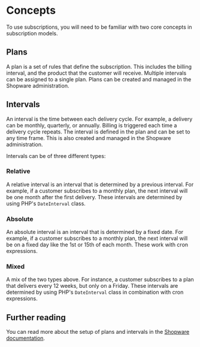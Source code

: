 # Concepts

To use subscriptions, you will need to be familiar with two core concepts in subscription models.

## Plans

A plan is a set of rules that define the subscription. This includes the billing interval, and the product that the customer will receive. Multiple intervals can be assigned to a single plan. Plans can be created and managed in the Shopware administration.

## Intervals

An interval is the time between each delivery cycle. For example, a delivery can be monthly, quarterly, or annually. Billing is triggered each time a delivery cycle repeats. The interval is defined in the plan and can be set to any time frame. This is also created and managed in the Shopware administration.

Intervals can be of three different types:

### Relative

A relative interval is an interval that is determined by a previous interval. For example, if a customer subscribes to a monthly plan, the next interval will be one month after the first delivery. These intervals are determined by using PHP's `DateInterval` class.

### Absolute

An absolute interval is an interval that is determined by a fixed date. For example, if a customer subscribes to a monthly plan, the next interval will be on a fixed day like the 1st or 15th of each month. These work with cron expressions.

### Mixed

A mix of the two types above. For instance, a customer subscribes to a plan that delivers every 12 weeks, but only on a Friday. These intervals are determined by using PHP's `DateInterval` class in combination with cron expressions.

## Further reading

You can read more about the setup of plans and intervals in the [Shopware documentation](https://docs.shopware.com/en/shopware-6-en/settings/shop/subscriptions).